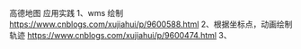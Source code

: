 
高德地图 应用实践
1、wms 绘制 https://www.cnblogs.com/xujiahui/p/9600588.html
2、根据坐标点，动画绘制轨迹  https://www.cnblogs.com/xujiahui/p/9600474.html
3、
